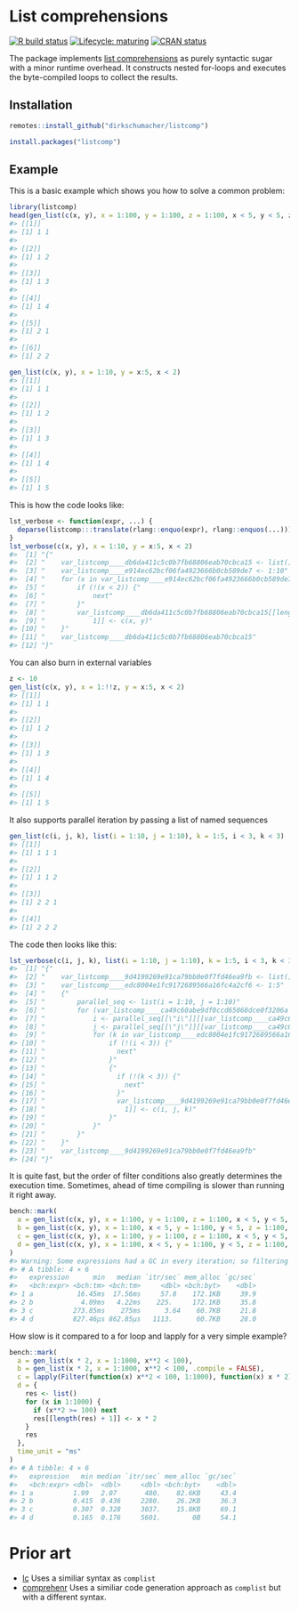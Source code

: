 
<!-- README.md is generated from README.Rmd. Please edit that file -->

# List comprehensions

<!-- badges: start -->

[![R build
status](https://github.com/dirkschumacher/listcomp/workflows/R-CMD-check/badge.svg)](https://github.com/dirkschumacher/listcomp/actions)
[![Lifecycle:
maturing](https://img.shields.io/badge/lifecycle-maturing-blue.svg)](https://www.tidyverse.org/lifecycle/#maturing)
[![CRAN
status](https://www.r-pkg.org/badges/version/listcomp)](https://CRAN.R-project.org/package=listcomp)
<!-- badges: end -->

The package implements [list
comprehensions](https://en.wikipedia.org/wiki/List_comprehension) as
purely syntactic sugar with a minor runtime overhead. It constructs
nested for-loops and executes the byte-compiled loops to collect the
results.

## Installation

``` r
remotes::install_github("dirkschumacher/listcomp")
```

``` r
install.packages("listcomp")
```

## Example

This is a basic example which shows you how to solve a common problem:

``` r
library(listcomp)
head(gen_list(c(x, y), x = 1:100, y = 1:100, z = 1:100, x < 5, y < 5, z == x + y))
#> [[1]]
#> [1] 1 1
#> 
#> [[2]]
#> [1] 1 2
#> 
#> [[3]]
#> [1] 1 3
#> 
#> [[4]]
#> [1] 1 4
#> 
#> [[5]]
#> [1] 2 1
#> 
#> [[6]]
#> [1] 2 2
```

``` r
gen_list(c(x, y), x = 1:10, y = x:5, x < 2)
#> [[1]]
#> [1] 1 1
#> 
#> [[2]]
#> [1] 1 2
#> 
#> [[3]]
#> [1] 1 3
#> 
#> [[4]]
#> [1] 1 4
#> 
#> [[5]]
#> [1] 1 5
```

This is how the code looks like:

``` r
lst_verbose <- function(expr, ...) {
  deparse(listcomp:::translate(rlang::enquo(expr), rlang::enquos(...)))
}
lst_verbose(c(x, y), x = 1:10, y = x:5, x < 2)
#>  [1] "{"                                                                                                                    
#>  [2] "    var_listcomp____db6da411c5c0b7fb68806eab70cbca15 <- list()"                                                       
#>  [3] "    var_listcomp____e914ec62bcf06fa4923666b0cb589de7 <- 1:10"                                                         
#>  [4] "    for (x in var_listcomp____e914ec62bcf06fa4923666b0cb589de7) for (y in x:5) {"                                     
#>  [5] "        if (!(x < 2)) {"                                                                                              
#>  [6] "            next"                                                                                                     
#>  [7] "        }"                                                                                                            
#>  [8] "        var_listcomp____db6da411c5c0b7fb68806eab70cbca15[[length(var_listcomp____db6da411c5c0b7fb68806eab70cbca15) + "
#>  [9] "            1]] <- c(x, y)"                                                                                           
#> [10] "    }"                                                                                                                
#> [11] "    var_listcomp____db6da411c5c0b7fb68806eab70cbca15"                                                                 
#> [12] "}"
```

You can also burn in external variables

``` r
z <- 10
gen_list(c(x, y), x = 1:!!z, y = x:5, x < 2)
#> [[1]]
#> [1] 1 1
#> 
#> [[2]]
#> [1] 1 2
#> 
#> [[3]]
#> [1] 1 3
#> 
#> [[4]]
#> [1] 1 4
#> 
#> [[5]]
#> [1] 1 5
```

It also supports parallel iteration by passing a list of named sequences

``` r
gen_list(c(i, j, k), list(i = 1:10, j = 1:10), k = 1:5, i < 3, k < 3)
#> [[1]]
#> [1] 1 1 1
#> 
#> [[2]]
#> [1] 1 1 2
#> 
#> [[3]]
#> [1] 2 2 1
#> 
#> [[4]]
#> [1] 2 2 2
```

The code then looks like this:

``` r
lst_verbose(c(i, j, k), list(i = 1:10, j = 1:10), k = 1:5, i < 3, k < 3)
#>  [1] "{"                                                                                                                              
#>  [2] "    var_listcomp____9d4199269e91ca79bb0e0f7fd46ea9fb <- list()"                                                                 
#>  [3] "    var_listcomp____edc8004e1fc9172689566a16fc4a2cf6 <- 1:5"                                                                    
#>  [4] "    {"                                                                                                                          
#>  [5] "        parallel_seq <- list(i = 1:10, j = 1:10)"                                                                               
#>  [6] "        for (var_listcomp____ca49c60abe9df0ccd65068dce0f3206a in seq_along(parallel_seq[[1]])) {"                               
#>  [7] "            i <- parallel_seq[[\"i\"]][[var_listcomp____ca49c60abe9df0ccd65068dce0f3206a]]"                                     
#>  [8] "            j <- parallel_seq[[\"j\"]][[var_listcomp____ca49c60abe9df0ccd65068dce0f3206a]]"                                     
#>  [9] "            for (k in var_listcomp____edc8004e1fc9172689566a16fc4a2cf6) {"                                                      
#> [10] "                if (!(i < 3)) {"                                                                                                
#> [11] "                  next"                                                                                                         
#> [12] "                }"                                                                                                              
#> [13] "                {"                                                                                                              
#> [14] "                  if (!(k < 3)) {"                                                                                              
#> [15] "                    next"                                                                                                       
#> [16] "                  }"                                                                                                            
#> [17] "                  var_listcomp____9d4199269e91ca79bb0e0f7fd46ea9fb[[length(var_listcomp____9d4199269e91ca79bb0e0f7fd46ea9fb) + "
#> [18] "                    1]] <- c(i, j, k)"                                                                                          
#> [19] "                }"                                                                                                              
#> [20] "            }"                                                                                                                  
#> [21] "        }"                                                                                                                      
#> [22] "    }"                                                                                                                          
#> [23] "    var_listcomp____9d4199269e91ca79bb0e0f7fd46ea9fb"                                                                           
#> [24] "}"
```

It is quite fast, but the order of filter conditions also greatly
determines the execution time. Sometimes, ahead of time compiling is
slower than running it right away.

``` r
bench::mark(
  a = gen_list(c(x, y), x = 1:100, y = 1:100, z = 1:100, x < 5, y < 5, z == x + y),
  b = gen_list(c(x, y), x = 1:100, x < 5, y = 1:100, y < 5, z = 1:100, z == x + y),
  c = gen_list(c(x, y), x = 1:100, y = 1:100, z = 1:100, x < 5, y < 5, z == x + y, .compile = FALSE),
  d = gen_list(c(x, y), x = 1:100, x < 5, y = 1:100, y < 5, z = 1:100, z == x + y, .compile = FALSE)
)
#> Warning: Some expressions had a GC in every iteration; so filtering is disabled.
#> # A tibble: 4 × 6
#>   expression      min   median `itr/sec` mem_alloc `gc/sec`
#>   <bch:expr> <bch:tm> <bch:tm>     <dbl> <bch:byt>    <dbl>
#> 1 a           16.45ms  17.56ms     57.8    172.1KB     39.9
#> 2 b            4.09ms   4.22ms    225.     172.1KB     35.8
#> 3 c          273.85ms    275ms      3.64    60.7KB     21.8
#> 4 d          827.46µs 862.85µs   1113.      60.7KB     28.0
```

How slow is it compared to a for loop and lapply for a very simple
example?

``` r
bench::mark(
  a = gen_list(x * 2, x = 1:1000, x**2 < 100),
  b = gen_list(x * 2, x = 1:1000, x**2 < 100, .compile = FALSE),
  c = lapply(Filter(function(x) x**2 < 100, 1:1000), function(x) x * 2),
  d = {
    res <- list()
    for (x in 1:1000) {
      if (x**2 >= 100) next
      res[[length(res) + 1]] <- x * 2
    }
    res
  }, 
  time_unit = "ms"
)
#> # A tibble: 4 × 6
#>   expression   min median `itr/sec` mem_alloc `gc/sec`
#>   <bch:expr> <dbl>  <dbl>     <dbl> <bch:byt>    <dbl>
#> 1 a          1.99   2.07       480.    82.6KB     43.4
#> 2 b          0.415  0.436     2280.    26.2KB     36.3
#> 3 c          0.307  0.328     3037.    15.8KB     69.1
#> 4 d          0.165  0.176     5601.        0B     54.1
```

# Prior art

-   [lc](https://github.com/mailund/lc) Uses a similiar syntax as
    `complist`
-   [comprehenr](https://github.com/gdemin/comprehenr) Uses a similiar
    code generation approach as `complist` but with a different syntax.
